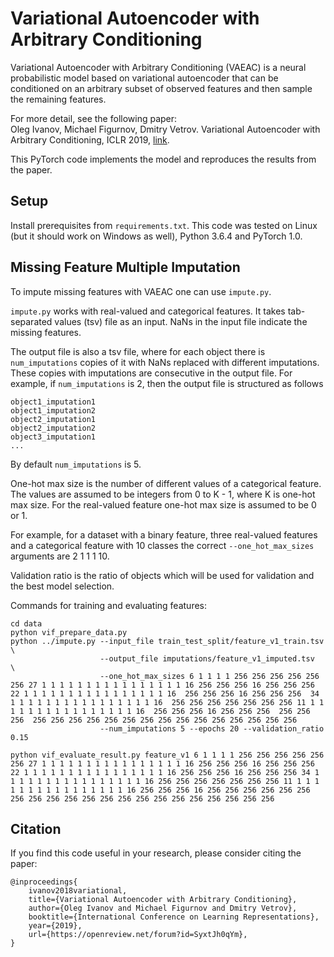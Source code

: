 # Variational Autoencoder with Arbitrary Conditioning

Variational Autoencoder with Arbitrary Conditioning (VAEAC) is
a neural probabilistic model based on variational autoencoder
that can be conditioned on an arbitrary subset of observed features and
then sample the remaining features.

For more detail, see the following paper:\
Oleg Ivanov, Michael Figurnov, Dmitry Vetrov.
Variational Autoencoder with Arbitrary Conditioning, ICLR 2019,
[link](https://openreview.net/forum?id=SyxtJh0qYm).

This PyTorch code implements the model and reproduces the results
from the paper.

## Setup

Install prerequisites from `requirements.txt`.
This code was tested on Linux (but it should work on Windows as well),
Python 3.6.4 and PyTorch 1.0.

<!-- To run experiments with CelebA download dataset into some directory,
unzip `img_align_celeba.zip` and set correct `celeba_root_dir`
(i. e. which points to the root of the unzipped folder) in file `datasets.py`.

## Experiments -->

## Missing Feature Multiple Imputation

To impute missing features with VAEAC one can use `impute.py`.

`impute.py` works with real-valued and categorical features.
It takes tab-separated values (tsv) file as an input.
NaNs in the input file indicate the missing features.

The output file is also a tsv file, where for each object
there is `num_imputations` copies of it with NaNs replaced
with different imputations.
These copies with imputations are consecutive in the output file.
For example, if `num_imputations` is 2,
then the output file is structured as follows
```
object1_imputation1
object1_imputation2
object2_imputation1
object2_imputation2
object3_imputation1
...
```
By default `num_imputations` is 5.

One-hot max size is the number of different values of a categorical feature.
The values are assumed to be integers from 0 to K - 1,
where K is one-hot max size.
For the real-valued feature one-hot max size is assumed to be 0 or 1.

For example, for a dataset with a binary feature, three real-valued features
and a categorical feature with 10 classes the correct `--one_hot_max_sizes`
arguments are 2 1 1 1 10.

Validation ratio is the ratio of objects which will be used for validation
and the best model selection.

Commands for training and evaluating features:

```
cd data
python vif_prepare_data.py
python ../impute.py --input_file train_test_split/feature_v1_train.tsv \
                    --output_file imputations/feature_v1_imputed.tsv  \
                    --one_hot_max_sizes 6 1 1 1 1 256 256 256 256 256 256 27 1 1 1 1 1 1 1 1 1 1 1 1 1 1 1 1 16 256 256 256 16 256 256 256  22 1 1 1 1 1 1 1 1 1 1 1 1 1 1 1 1 16  256 256 256 16 256 256 256  34 1 1 1 1 1 1 1 1 1 1 1 1 1 1 1 1 16  256 256 256 256 256 256 256 11 1 1 1 1 1 1 1 1 1 1 1 1 1 1 1 1 16  256 256 256 16 256 256 256  256 256 256  256 256 256 256 256 256 256 256 256 256 256 256 256 256 256  
                    --num_imputations 5 --epochs 20 --validation_ratio 0.15

python vif_evaluate_result.py feature_v1 6 1 1 1 1 256 256 256 256 256 256 27 1 1 1 1 1 1 1 1 1 1 1 1 1 1 1 1 16 256 256 256 16 256 256 256 22 1 1 1 1 1 1 1 1 1 1 1 1 1 1 1 1 16 256 256 256 16 256 256 256 34 1 1 1 1 1 1 1 1 1 1 1 1 1 1 1 1 16 256 256 256 256 256 256 256 11 1 1 1 1 1 1 1 1 1 1 1 1 1 1 1 1 16 256 256 256 16 256 256 256 256 256 256 256 256 256 256 256 256 256 256 256 256 256 256 256 256 256
```

<!-- So the minial working example of calling `impute.py` is
```
python impute.py --input_file input_data.tsv --output_file data_imputed.tsv \
                 --one_hot_max_sizes 2 1 1 1 10 --num_imputations 25 \
                 --epochs 1000 --validation_ratio 0.15
``` -->

<!-- 
Validation IWAE samples is a number of latent samples
for each object IWAE evaluation.

Use last checkpoint flag forces `impute.py` to use the state of the model
at the end of the training procedure for imputation.
By default, the best model according to IWAE validation score is used.

See `python impute.py --help` for more options.

One can reproduce paper results for mushroom, yeast and white wine datasets
by the following commands:
```
cd data
./fetch_data.sh
python prepare_data.py
mkdir -p imputations
python ../impute.py --input_file train_test_split/yeast_train.tsv \
                    --output_file imputations/yeast_imputed.tsv \
                    --one_hot_max_sizes 1 1 1 1 1 1 1 1 10 \
                    --num_imputations 10 --epochs 300 --validation_ratio 0.15
python ../impute.py --input_file train_test_split/mushroom_train.tsv \
                    --output_file imputations/mushroom_imputed.tsv \
                    --one_hot_max_sizes 6 4 10 2 9 2 2 2 12 2 4 4 4 9 9 4 3 5 9 6 7 2 \
                    --num_imputations 10 --epochs 50 --validation_ratio 0.15
python ../impute.py --input_file train_test_split/white_train.tsv \
                    --output_file imputations/white_imputed.tsv \
                    --one_hot_max_sizes 1 1 1 1 1 1 1 1 1 1 1 1 \
                    --num_imputations 10 --epochs 500 --validation_ratio 0.15
python evaluate_results.py yeast 1 1 1 1 1 1 1 1 10
python evaluate_results.py mushroom 6 4 10 2 9 2 2 2 12 2 4 4 4 9 9 4 3 5 9 6 7 2
python evaluate_results.py white 1 1 1 1 1 1 1 1 1 1 1 1
cd ..
```

## Inpainting

Unlike missing features imputation, image inpainting usually use
a dataset with no missing features and an unobserved region mask generator
to learn to inpaint.

In this repository there is all necessary code to reproduce CelebA
inpaintings from the paper.
It includes CelebA dataset wrapper, all mask generators from the paper,
and a model architecture.
The code is written in such way, so you'll find it easy to use
it with new datasets, mask generators, model architectures,
reconstruction losses, optimizers, etc.

Image inpainting process is splitted into several stages:
1. Firstly one define a model together with its optimizer, loss and
mask generator in `model.py` file in a separate directory.
Such model for the paper is provided in `celeba_model` directory.
2. Secondly, one implement image datasets (train, validation and test images
together with test masks), and add them into `datasets.py`.
One can use CelebA dataset which is already implemented (but not downloaded!)
and skip this step.
3. Then one train the model using
```
python train.py --model_dir celeba_model --epochs 40 \
                --train_dataset celeba_train --validation_dataset celeba_val
```
See `python train.py --help` for more options.

As a result two files are created in `celeba_model` directory:
`last_checkpoint.tar` and `best_checkpoint.tar`.
Second one is the best checkpoint according to IWAE on the validation set.
It is used for inpainting by deafult.

If these files are already in `model_dir` when `train.py` is started,
`train.py` use `last_checkpoint.tar` as an initial state for training.

One can also download pretrained model
from [here](https://yadi.sk/d/l4cRWuuHIaZQJQ),
put it into `celeba_model` directory and skip this step.

4. After that, one can inpaint the test set by calling
```
python inpaint.py --model_dir celeba_model --num_samples 3 \
                  --masks celeba_inpainting_masks --dataset celeba_test \
                  --out_dir celeba_inpaintings
```
See `python inpaint.py --help` for more options. -->

## Citation

If you find this code useful in your research,
please consider citing the paper:
```
@inproceedings{
    ivanov2018variational,
    title={Variational Autoencoder with Arbitrary Conditioning},
    author={Oleg Ivanov and Michael Figurnov and Dmitry Vetrov},
    booktitle={International Conference on Learning Representations},
    year={2019},
    url={https://openreview.net/forum?id=SyxtJh0qYm},
}
```
